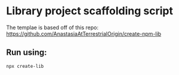 # Library project scaffolding script

The templae is based off of this repo:
https://github.com/AnastasiaAtTerrestrialOrigin/create-npm-lib

## Run using:

```bash
npx create-lib
```